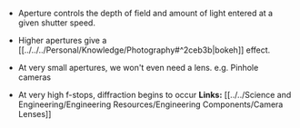 - Aperture controls the depth of field and amount of light entered at a given shutter speed.
- Higher apertures give a [[../../../Personal/Knowledge/Photography#^2ceb3b|bokeh]] effect.

- At very small apertures, we won't even need a lens. e.g. Pinhole cameras
- At very high f-stops, diffraction begins to occur
**Links:**
[[../../Science and Engineering/Engineering Resources/Engineering Components/Camera Lenses]]